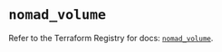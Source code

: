 # `nomad_volume`

Refer to the Terraform Registry for docs: [`nomad_volume`](https://registry.terraform.io/providers/hashicorp/nomad/2.1.1/docs/resources/volume).
